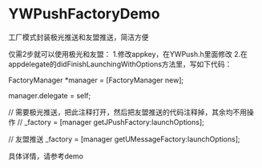 # YWPushFactoryDemo
工厂模式封装极光推送和友盟推送，简洁方便

仅需2步就可以使用极光和友盟：
1.修改appkey，在YWPush.h里面修改
2.在appdelegate的didFinishLaunchingWithOptions方法里，写如下代码：

FactoryManager *manager = [FactoryManager new];

manager.delegate = self;


//    需要极光推送，把此注释打开，然后把友盟推送的代码注释掉，其余均不用操作
//    _factory = [manager getJPushFactory:launchOptions];


//    友盟推送
_factory = [manager getUMessageFactory:launchOptions];

具体详情，请参考demo

